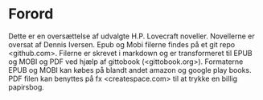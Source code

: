 # Forord

Dette er en oversættelse af udvalgte H.P. Lovecraft noveller. Novellerne er oversat af Dennis Iversen. Epub og Mobi filerne findes på et git repo <github.com>. Filerne er skrevet i markdown og er transformeret til EPUB og MOBI og PDF ved hjælp af gittobook (<gittobook.org>). Formaterne EPUB og MOBI kan købes på blandt andet amazon og google play books. PDF filen kan benyttes på fx <createspace.com> til at trykke en billig papirsbog. 
